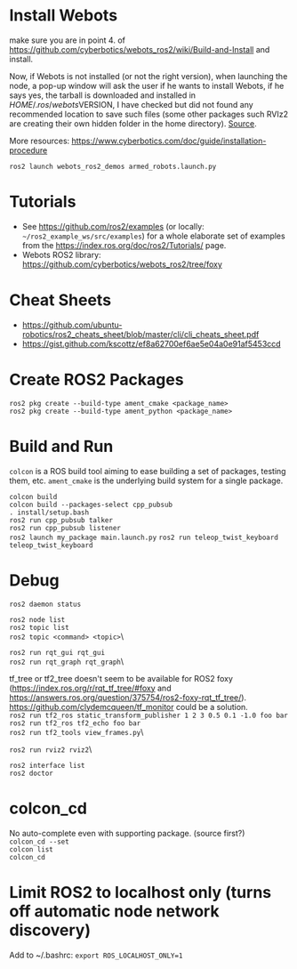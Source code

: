 # Install Webots
make sure you are in point 4. of https://github.com/cyberbotics/webots_ros2/wiki/Build-and-Install and install.

Now, if Webots is not installed (or not the right version), when launching the node, a pop-up window will ask the user if he wants to install Webots, if he says yes, the tarball is downloaded and installed in $HOME/.ros/webots$VERSION, I have checked but did not found any recommended location to save such files (some other packages such RVIz2 are creating their own hidden folder in the home directory). [Source](https://github.com/cyberbotics/webots_ros2/pull/141#issuecomment-694158287).

More resources: https://www.cyberbotics.com/doc/guide/installation-procedure

`ros2 launch webots_ros2_demos armed_robots.launch.py`

# Tutorials
- See https://github.com/ros2/examples (or locally: `~/ros2_example_ws/src/examples`) for a whole elaborate set of examples from the https://index.ros.org/doc/ros2/Tutorials/ page.
- Webots ROS2 library: https://github.com/cyberbotics/webots_ros2/tree/foxy

# Cheat Sheets
- https://github.com/ubuntu-robotics/ros2_cheats_sheet/blob/master/cli/cli_cheats_sheet.pdf
- https://gist.github.com/kscottz/ef8a62700ef6ae5e04a0e91af5453ccd

# Create ROS2 Packages
`ros2 pkg create --build-type ament_cmake <package_name>`\
`ros2 pkg create --build-type ament_python <package_name>`

# Build and Run
`colcon` is a ROS build tool aiming to ease building a set of packages, testing them, etc. `ament_cmake` is the underlying build system for a single package.

`colcon build`\
`colcon build --packages-select cpp_pubsub`\
`. install/setup.bash`\
`ros2 run cpp_pubsub talker`\
`ros2 run cpp_pubsub listener`\
`ros2 launch my_package main.launch.py`
`ros2 run teleop_twist_keyboard teleop_twist_keyboard`

# Debug
`ros2 daemon status`

`ros2 node list`\
`ros2 topic list`\
`ros2 topic <command> <topic>`\

`ros2 run rqt_gui rqt_gui`\
`ros2 run rqt_graph rqt_graph`\

tf_tree or tf2_tree doesn't seem to be available for ROS2 foxy (https://index.ros.org/r/rqt_tf_tree/#foxy and https://answers.ros.org/question/375754/ros2-foxy-rqt_tf_tree/). https://github.com/clydemcqueen/tf_monitor could be a solution.\
`ros2 run tf2_ros static_transform_publisher 1 2 3 0.5 0.1 -1.0 foo bar`\
`ros2 run tf2_ros tf2_echo foo bar`\
`ros2 run tf2_tools view_frames.py`\

`ros2 run rviz2 rviz2`\

`ros2 interface list`\
`ros2 doctor`

# colcon_cd
No auto-complete even with supporting package. (source first?)\
`colcon_cd --set`\
`colcon list`\
`colcon_cd`

# Limit ROS2 to localhost only (turns off automatic node network discovery)
Add to ~/.bashrc: `export ROS_LOCALHOST_ONLY=1`